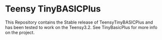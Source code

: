 # Teensy TinyBASICPlus
This Repository contains the Stable release of TeensyTinyBASICPlus and has been tested to work on the Teensy3.2. See TinyBasicPlus for more info on the project.
